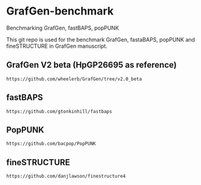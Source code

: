# GrafGen-benchmark
Benchmarking GrafGen, fastBAPS, popPUNK

This git repo is used for the benchmark GrafGen, fastaBAPS, popPUNK and fineSTRUCTURE in GrafGen manuscript.

## GrafGen V2 beta (HpGP26695 as reference)
```
https://github.com/wheelerb/GrafGen/tree/v2.0_beta
```

## fastBAPS
```
https://github.com/gtonkinhill/fastbaps
```

## PopPUNK
```
https://github.com/bacpop/PopPUNK
```

## fineSTRUCTURE
```
https://github.com/danjlawson/finestructure4
```

